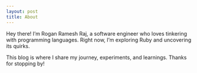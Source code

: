 ```yaml
---
layout: post
title: About
---
```


Hey there! I’m Rogan Ramesh Raj, a software engineer who loves tinkering with programming languages.
Right now, I’m exploring Ruby and uncovering its quirks.

This blog is where I share my journey, experiments, and learnings. Thanks for stopping by!
